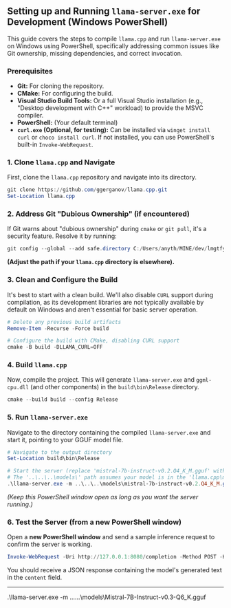 ## Setting up and Running `llama-server.exe` for Development (Windows PowerShell)

This guide covers the steps to compile `llama.cpp` and run `llama-server.exe` on Windows using PowerShell, specifically addressing common issues like Git ownership, missing dependencies, and correct invocation.

### Prerequisites

*   **Git:** For cloning the repository.
*   **CMake:** For configuring the build.
*   **Visual Studio Build Tools:** Or a full Visual Studio installation (e.g., "Desktop development with C++" workload) to provide the MSVC compiler.
*   **PowerShell:** (Your default terminal)
*   **`curl.exe` (Optional, for testing):** Can be installed via `winget install curl` or `choco install curl`. If not installed, you can use PowerShell's built-in `Invoke-WebRequest`.

### 1. Clone `llama.cpp` and Navigate

First, clone the `llama.cpp` repository and navigate into its directory.

```powershell
git clone https://github.com/ggerganov/llama.cpp.git
Set-Location llama.cpp
```

### 2. Address Git "Dubious Ownership" (if encountered)

If Git warns about "dubious ownership" during `cmake` or `git pull`, it's a security feature. Resolve it by running:

```powershell
git config --global --add safe.directory C:/Users/anyth/MINE/dev/lmgtfy/llama.cpp
```
**(Adjust the path if your `llama.cpp` directory is elsewhere).**

### 3. Clean and Configure the Build

It's best to start with a clean build. We'll also disable `CURL` support during compilation, as its development libraries are not typically available by default on Windows and aren't essential for basic server operation.

```powershell
# Delete any previous build artifacts
Remove-Item -Recurse -Force build

# Configure the build with CMake, disabling CURL support
cmake -B build -DLLAMA_CURL=OFF
```

### 4. Build `llama.cpp`

Now, compile the project. This will generate `llama-server.exe` and `ggml-cpu.dll` (and other components) in the `build\bin\Release` directory.

```powershell
cmake --build build --config Release
```

### 5. Run `llama-server.exe`

Navigate to the directory containing the compiled `llama-server.exe` and start it, pointing to your GGUF model file.

```powershell
# Navigate to the output directory
Set-Location build\bin\Release

# Start the server (replace 'mistral-7b-instruct-v0.2.Q4_K_M.gguf' with your model file)
# The '..\..\..\models\' path assumes your model is in the 'llama.cpp\models' folder
.\llama-server.exe -m ..\..\..\models\mistral-7b-instruct-v0.2.Q4_K_M.gguf
```
*(Keep this PowerShell window open as long as you want the server running.)*

### 6. Test the Server (from a new PowerShell window)

Open a **new PowerShell window** and send a sample inference request to confirm the server is working.

```powershell
Invoke-WebRequest -Uri http://127.0.0.1:8080/completion -Method POST -Headers @{"Content-Type"="application/json"} -Body '{"prompt": "Hello, my name is LLaMA. Please tell me a short story about a brave knight and a wise dragon.", "n_predict": 128, "temperature": 0.7}'
```

You should receive a JSON response containing the model's generated text in the `content` field.

---



.\llama-server.exe -m ..\..\..\models\Mistral-7B-Instruct-v0.3-Q6_K.gguf